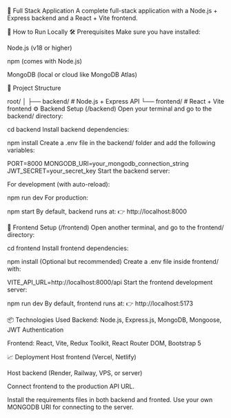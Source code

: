 🧩 Full Stack Application
A complete full-stack application with a Node.js + Express backend and a React + Vite frontend.

🚀 How to Run Locally
🛠 Prerequisites
Make sure you have installed:

Node.js (v18 or higher)

npm (comes with Node.js)

MongoDB (local or cloud like MongoDB Atlas)

📁 Project Structure

root/
│
├── backend/   # Node.js + Express API
└── frontend/  # React + Vite frontend
⚙️ Backend Setup (/backend)
Open your terminal and go to the backend/ directory:


cd backend
Install backend dependencies:


npm install
Create a .env file in the backend/ folder and add the following variables:


PORT=8000
MONGODB_URI=your_mongodb_connection_string
JWT_SECRET=your_secret_key
Start the backend server:

For development (with auto-reload):


npm run dev
For production:


npm start
By default, backend runs at:
👉 http://localhost:8000

🎨 Frontend Setup (/frontend)
Open another terminal, and go to the frontend/ directory:


cd frontend
Install frontend dependencies:


npm install
(Optional but recommended) Create a .env file inside frontend/ with:


VITE_API_URL=http://localhost:8000/api
Start the frontend development server:


npm run dev
By default, frontend runs at:
👉 http://localhost:5173

📦 Technologies Used
Backend: Node.js, Express.js, MongoDB, Mongoose, JWT Authentication

Frontend: React, Vite, Redux Toolkit, React Router DOM, Bootstrap 5

📈 Deployment
Host frontend (Vercel, Netlify)

Host backend (Render, Railway, VPS, or server)

Connect frontend to the production API URL.

Install the requirements files in both backend and fronted.
Use your own MONGODB URI for connecting to the server.
